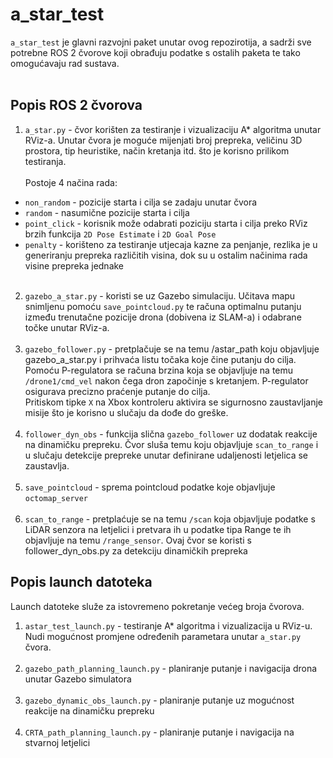 #  a_star_test

`a_star_test` je glavni razvojni paket unutar ovog repozirotija, a sadrži sve potrebne ROS 2 čvorove koji obrađuju podatke s ostalih paketa te tako omogućavaju rad sustava.<br><br>

##  Popis ROS 2 čvorova
1. `a_star.py` - čvor korišten za testiranje i vizualizaciju A* algoritma unutar RViz-a. Unutar čvora je moguće mijenjati broj prepreka, veličinu 3D prostora, tip heuristike, način kretanja itd. što je korisno prilikom testiranja.<br><br>
Postoje 4 načina rada:
- `non_random` - pozicije starta i cilja se zadaju unutar čvora
- `random` - nasumične pozicije starta i cilja
- `point_click` - korisnik može odabrati poziciju starta i cilja preko RViz brzih funkcija `2D Pose Estimate` i `2D Goal Pose`
- `penalty` - korišteno za testiranje utjecaja kazne za penjanje, rezlika je u generiranju prepreka različitih visina, dok su u ostalim načinima rada visine prepreka jednake<br><br>
2. `gazebo_a_star.py` - koristi se uz Gazebo simulaciju. Učitava mapu snimljenu pomoću `save_pointcloud.py` te računa optimalnu putanju između trenutačne pozicije drona (dobivena iz SLAM-a) i odabrane točke unutar RViz-a.<br><br>
3. `gazebo_follower.py` - pretplačuje se na temu /astar_path koju objavljuje gazebo_a_star.py i prihvaća listu točaka koje čine putanju do cilja. Pomoću P-regulatora se računa brzina koja se objavljuje na temu `/drone1/cmd_vel` nakon čega dron započinje s kretanjem. P-regulator osigurava precizno praćenje putanje do cilja.<br>
Pritiskom tipke `X` na Xbox kontroleru aktivira se sigurnosno zaustavljanje misije što je korisno u slučaju da dođe do greške.<br><br>
4. `follower_dyn_obs` - funkcija slična `gazebo_follower` uz dodatak reakcije na dinamičku prepreku. Čvor sluša temu koju objavljuje `scan_to_range` i u slučaju detekcije prepreke unutar definirane udaljenosti letjelica se zaustavlja.<br><br>
5. `save_pointcloud` - sprema pointcloud podatke koje objavljuje `octomap_server`<br><br>
6. `scan_to_range` - pretplaćuje se na temu `/scan` koja objavljuje podatke s LiDAR senzora na letjelici i pretvara ih u podatke tipa Range te ih objavljuje na temu `/range_sensor`. Ovaj čvor se koristi s follower_dyn_obs.py za detekciju dinamičkih prepreka<br>


##  Popis launch datoteka
Launch datoteke služe za istovremeno pokretanje većeg broja čvorova.
1. `astar_test_launch.py` - testiranje A* algoritma i vizualizacija u RViz-u. Nudi mogućnost promjene određenih parametara unutar `a_star.py` čvora.<br><br>
2. `gazebo_path_planning_launch.py` - planiranje putanje i navigacija drona unutar Gazebo simulatora<br><br>
3. `gazebo_dynamic_obs_launch.py` - planiranje putanje uz mogućnost reakcije na dinamičku prepreku<br><br>
4. `CRTA_path_planning_launch.py` - planiranje putanje i navigacija na stvarnoj letjelici
